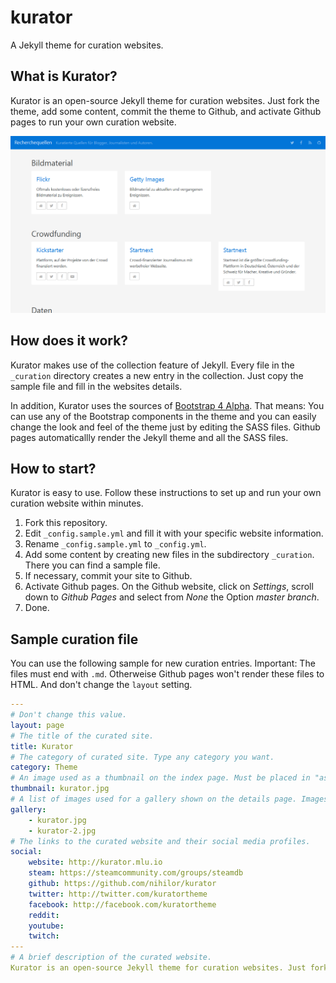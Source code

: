 # kurator
A Jekyll theme for curation websites.

## What is Kurator?

Kurator is an open-source Jekyll theme for curation websites. Just fork the theme, add some content, commit the theme to Github, and activate Github pages to run your own curation website.

![Recherchequellen is a sample project for the Kurator theme](https://raw.githubusercontent.com/nihilor/recherchequellen/master/169screenshot.png "Recherchequellen is a sample project for the Kurator theme")


## How does it work?

Kurator makes use of the collection feature of Jekyll. Every file in the `_curation` directory creates a new entry in the collection. Just copy the sample file and fill in the websites details.

In addition, Kurator uses the sources of [Bootstrap 4 Alpha](https://v4-alpha.getbootstrap.com/). That means: You can use any of the Bootstrap components in the theme and you can easily change the look and feel of the theme just by editing the SASS files. Github pages automaticallly render the Jekyll theme and all the SASS files.

## How to start?

Kurator is easy to use. Follow these instructions to set up and run your own curation website within minutes.

1. Fork this repository.
2. Edit `_config.sample.yml` and fill it with your specific website information.
3. Rename `_config.sample.yml` to `_config.yml`.
4. Add some content by creating new files in the subdirectory `_curation`. There you can find a sample file.
5. If necessary, commit your site to Github.
6. Activate Github pages. On the Github website, click on *Settings*, scroll down to *Github Pages* and select from *None* the Option *master branch*.
7. Done.

## Sample curation file

You can use the following sample for new curation entries. Important: The files must end with `.md`. Otherweise Github pages won't render these files to HTML. And don't change the `layout` setting.

```yaml
---
# Don't change this value.
layout: page
# The title of the curated site.
title: Kurator
# The category of curated site. Type any category you want.
category: Theme
# An image used as a thumbnail on the index page. Must be placed in "assets".
thumbnail: kurator.jpg
# A list of images used for a gallery shown on the details page. Images must be placed in "assets".
gallery:
    - kurator.jpg
    - kurator-2.jpg
# The links to the curated website and their social media profiles.
social:
    website: http://kurator.mlu.io
    steam: https://steamcommunity.com/groups/steamdb
    github: https://github.com/nihilor/kurator
    twitter: http://twitter.com/kuratortheme
    facebook: http://facebook.com/kuratortheme
    reddit: 
    youtube: 
    twitch: 
---
# A brief description of the curated website.
Kurator is an open-source Jekyll theme for curation websites. Just fork the theme, add some content, commit the theme to Github, and activate Github pages to run your own curation website.
```

